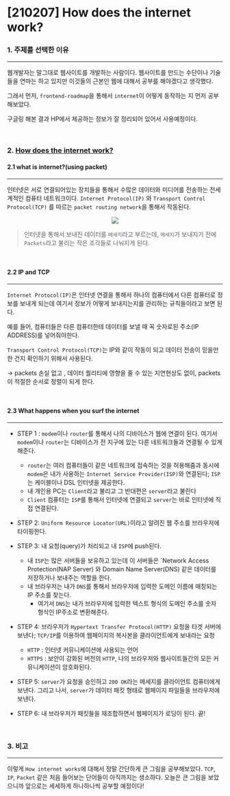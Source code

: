 # [210207] How does the internet work?

### 1. 주제를 선택한 이유

---

웹개발자는 말그대로 웹사이트를 개발하는 사람이다. 웹사이트를 만드는 수단이나 기술들을 연마는 하고 있지만 이것들의 근본인 웹에 대해서 공부를 해야겠다고 생각했다. 

그래서 먼저, `frontend-roadmap`을 통해서 `internet`이 어떻게 동작하는 지 먼저 공부해보았다.

구글링 해본 결과 HP에서 제공하는 정보가 잘 정리되어 있어서 사용예정이다. 

<br>



### 2. [How does the internet work?](https://store.hp.com/us/en/tech-takes/how-does-the-internet-work)

#### 2.1 what is internet?(using packet)

---

인터넷은 서로 연결되어있는 장치들을 통해서 수많은 데이터와 미디어를 전송하는 전세계적인 컴퓨터 네트워크이다.  `Internet Protocol(IP)` 와 `Transport Control Protocol(TCP)` 를 따르는 `packet routing network`을 통해서 작동된다.


<p align="center">
  <img src="https://user-images.githubusercontent.com/64825713/107150215-20265900-69a0-11eb-9c2c-9861861dc225.png" />
</p>





> 인터넷을 통해서 보내진 데이터를 `메세지`라고 부르는데, `메세지`가 보내지기 전에 `Packets`라고 불리는 작은 조각들로 나눠지게 된다. 


<br>

#### 2.2 IP and TCP

---

`Internet Protocol(IP)`은 인터넷 연결을 통해서 하나의 컴퓨터에서 다른 컴퓨터로 정보를 보내게 되는데 여기서  정보가 어떻게 보내지는지를 관리하는 규칙들이라고 보면 된다. 

예를 들어, 컴퓨터들은 다른 컴퓨터한테 데이터를 보낼 때 꼭 숫자로된 주소(IP ADDRESS)를 넣어줘야한다.

`Transport Control Protocol(TCP)`는  IP와 같이 작동이 되고 데이터 전송이 믿을만한 건지 확인하기 위해서 사용된다.

-> packets 손실 없고 , 데이터 퀄리티에 영향을 줄 수 있는 지연현상도 없이, packets이 적절한 순서로 정렬이 되게 한다.

<br>

#### 2.3 What happens when you surf the internet

---

- STEP 1 : `modem`이나 `router`를 통해서 나의 디바이스가 웹에 연결이 된다. 여기서 `modem`이나 `router`는 디바이스가 전 지구에 있는 다른 네트워크들과 연결될 수 있게 해준다.
  - `router`는 여러 컴퓨터들이 같은 네트워크에 접속하는 것을 허용해줌과 동시에 `modem`은 내가 사용하는 `Internet Service Provider(ISP)`와 연결된다; `ISP`는 케이블이나 DSL 인터넷을 제공한다.
  - 내 개인용 PC는 `Client`라고 불리고 그 반대편은 `server`라고 불린다
  - `Client` 컴퓨터는 `ISP`를 통해서 인터넷에 연결되고 `server`는 바로 인터넷에 직접 연결된다.



- STEP 2: `Uniform Resource Locator(URL)`이라고 알려진 웹 주소를 브라우저에 타이핑한다.



- STEP 3: 내 요청(query)가 처리되고 내 `ISP`에 push된다.
  - 내 `ISP`는 많은 서버들을 보유하고 있는데 이 서버들은 `Network Access Protection(NAP Server) 와 Domain Name Server(DNS) 같은 데이터를 저장하거나 보내주는 역할을 한다. 
  - 내 브라우저는 내가 `DNS`를 통해서 브라우저에 입력한 도메인 이름에 매칭되는 IP 주소를 찾는다.
    - 여기서 `DNS`는 내가 브라우저에 입력한 텍스트 형식의 도메인 주소를 숫자 형식인 IP주소로 변환해준다.



- STEP 4: 브라우저가 `Hypertext Transfer Protocol(HTTP)` 요청을 타겟 서버에 보낸다; `TCP/IP`를 이용하여 웹페이지의 복사본을 클라이언트에게 보내라는 요청
  - `HTTP` : 인터넷 커뮤니케이션에 사용되는 언어
  - `HTTPS` : 보안이 강화된 버전의 `HTTP`, 나의 브라우저와 웹사이트들간의 모든 커뮤니케이션이 암호화된다.



- STEP 5:  `server`가 요청을 승인하고 `200 OK`라는 메세지를 클라이언트 컴퓨터에게 보낸다. 그리고 나서, `server`가 데이터 패킷 형태로 웹페이지 파일들을 브라우저에 보낸다.



- STEP 6: 내 브라우저가 패킷들을 재조합하면서 웹페이지가 로딩이 된다. 끝!






<br>

### 3. 비고

---

이렇게 `How internet works`에 대해서 정말 간단하게 큰 그림을 공부해보았다. `TCP`, `IP`, `Packet` 같은 처음 들어보는 단어들이 아직까지는 생소하다. 오늘은 큰 그림을 보았으니까 앞으로는 세세하게 하나하나씩 공부할 예정이다!
